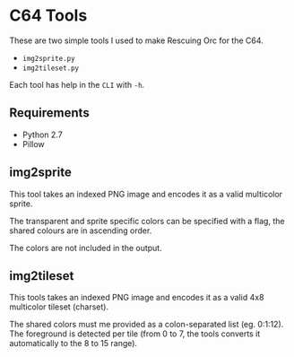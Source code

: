 # C64 Tools

These are two simple tools I used to make Rescuing Orc for the C64.

 * `img2sprite.py`
 * `img2tileset.py`

Each tool has help in the `CLI` with `-h`.

## Requirements

 * Python 2.7
 * Pillow

##  img2sprite

This tool takes an indexed PNG image and encodes it as a valid multicolor
sprite.

The transparent and sprite specific colors can be specified with a flag,
the shared colours are in ascending order.

The colors are not included in the output.

## img2tileset

This tools takes an indexed PNG image and encodes it as a valid 4x8 multicolor
tileset (charset).

The shared colors must me provided as a colon-separated list (eg. 0:1:12). The
foreground is detected per tile (from 0 to 7, the tools converts it
automatically to the 8 to 15 range).

